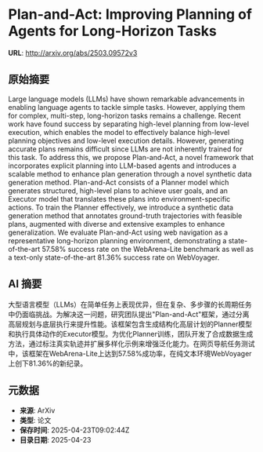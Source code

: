# Plan-and-Act: Improving Planning of Agents for Long-Horizon Tasks

**URL**: http://arxiv.org/abs/2503.09572v3

## 原始摘要

Large language models (LLMs) have shown remarkable advancements in enabling
language agents to tackle simple tasks. However, applying them for complex,
multi-step, long-horizon tasks remains a challenge. Recent work have found
success by separating high-level planning from low-level execution, which
enables the model to effectively balance high-level planning objectives and
low-level execution details. However, generating accurate plans remains
difficult since LLMs are not inherently trained for this task. To address this,
we propose Plan-and-Act, a novel framework that incorporates explicit planning
into LLM-based agents and introduces a scalable method to enhance plan
generation through a novel synthetic data generation method. Plan-and-Act
consists of a Planner model which generates structured, high-level plans to
achieve user goals, and an Executor model that translates these plans into
environment-specific actions. To train the Planner effectively, we introduce a
synthetic data generation method that annotates ground-truth trajectories with
feasible plans, augmented with diverse and extensive examples to enhance
generalization. We evaluate Plan-and-Act using web navigation as a
representative long-horizon planning environment, demonstrating a
state-of-the-art 57.58% success rate on the WebArena-Lite benchmark as well as
a text-only state-of-the-art 81.36% success rate on WebVoyager.


## AI 摘要

大型语言模型（LLMs）在简单任务上表现优异，但在复杂、多步骤的长周期任务中仍面临挑战。为解决这一问题，研究团队提出"Plan-and-Act"框架，通过分离高层规划与底层执行来提升性能。该框架包含生成结构化高层计划的Planner模型和执行具体动作的Executor模型。为优化Planner训练，团队开发了合成数据生成方法，通过标注真实轨迹并扩展多样化示例来增强泛化能力。在网页导航任务测试中，该框架在WebArena-Lite上达到57.58%成功率，在纯文本环境WebVoyager上创下81.36%的新纪录。

## 元数据

- **来源**: ArXiv
- **类型**: 论文
- **保存时间**: 2025-04-23T09:02:44Z
- **目录日期**: 2025-04-23

